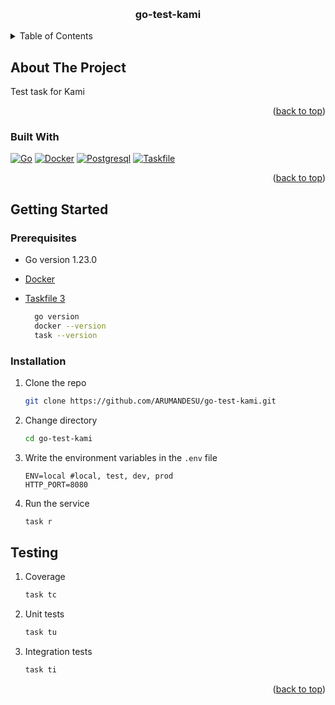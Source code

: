 <!-- Improved compatibility of back to top link: See: https://github.com/othneildrew/Best-README-Template/pull/73 -->
<a id="readme-top"></a>


<!-- PROJECT LOGO -->
<br />
<div align="center">

<h3 align="center">go-test-kami</h3>

</div>



<!-- TABLE OF CONTENTS -->
<details>
  <summary>Table of Contents</summary>
  <ol>
    <li>
      <a href="#about-the-project">About The Project</a>
      <ul>
        <li><a href="#built-with">Built With</a></li>
      </ul>
    </li>
    <li>
      <a href="#getting-started">Getting Started</a>
      <ul>
        <li><a href="#prerequisites">Prerequisites</a></li>
        <li><a href="#installation">Installation</a></li>
      </ul>
    </li>
  </ol>
</details>



<!-- ABOUT THE PROJECT -->
## About The Project
Test task for Kami

<p align="right">(<a href="#readme-top">back to top</a>)</p>



### Built With

[![Go][go-shield]][go-url]    [![Docker][docker-shield]][docker-url]    [![Postgresql][postgresql-shield]][postgresql-url]    [![Taskfile][taskfile-shield]][taskfile-url]    


<p align="right">(<a href="#readme-top">back to top</a>)</p>


<!-- GETTING STARTED -->
## Getting Started
### Prerequisites

* Go version 1.23.0
* [Docker](https://www.docker.com/get-started)
* [Taskfile 3](https://taskfile.dev/installation/) 

  ```sh
    go version
    docker --version
    task --version
  ```

### Installation

1. Clone the repo
   ```sh
   git clone https://github.com/ARUMANDESU/go-test-kami.git
   ```
2. Change directory
   ```sh
   cd go-test-kami
   ```
3. Write the environment variables in the `.env` file
   ```dotenv
   ENV=local #local, test, dev, prod
   HTTP_PORT=8080
   ```
4. Run the service
   ```sh
   task r
   ```

## Testing

1. Coverage 
   ```sh
   task tc
   ```
2. Unit tests
   ```sh
   task tu
   ```
3. Integration tests
   ```sh
   task ti
   ```


<p align="right">(<a href="#readme-top">back to top</a>)</p>



<!-- MARKDOWN LINKS & IMAGES -->
<!-- https://www.markdownguide.org/basic-syntax/#reference-style-links -->
[go-url]: https://golang.org/
[docker-url]: https://www.docker.com/
[taskfile-url]: https://taskfile.dev/
[postgresql-url]: https://www.postgresql.org/

[go-shield]: https://img.shields.io/badge/Go-00ADD8?style=for-the-badge&logo=go&logoColor=white
[docker-shield]: https://img.shields.io/badge/Docker-2496ED?style=for-the-badge&logo=docker&logoColor=white
[taskfile-shield]: https://img.shields.io/badge/Taskfile-00ADD8?style=for-the-badge&logo=go&logoColor=white
[postgresql-shield]: https://img.shields.io/badge/Postgresql-336791?style=for-the-badge&logo=postgresql&logoColor=white
